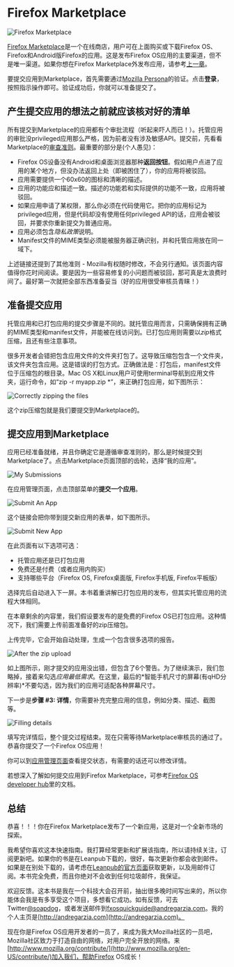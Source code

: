 # Firefox Marketplace

![Firefox Marketplace](images/originals/marketplace.png)

[Firefox Marketplace](http://marketplace.firefox.com)是一个在线商店，用户可在上面购买或下载Firefox OS、Firefox和Android版Firefox的应用。这是发布Firefox OS应用的主要渠道，但不是唯一渠道。如果你想在Firefox Marketplace外发布应用，请参考[上一章](#distribution)。

要提交应用到Marketplace，首先需要通过[Mozilla Persona](https://login.persona.org/about)的验证。点击**登录**，按照指示操作即可。验证成功后，你就可以准备提交了。

## 产生提交应用的想法之前就应该核对好的清单

所有提交到Marketplace的应用都有个审批流程（听起来吓人而已！）。托管应用的审批没privileged应用那么严格，因为前者没有涉及敏感API。提交前，先看看Marketplace的[审查准则](https://developer.mozilla.org/en-US/docs/Web/Apps/Publishing/Marketplace_review_criteria)。最重要的部分是(个人愚见)：

* Firefox OS设备没有Android和桌面浏览器那种**返回按钮**。假如用户点进了应用的某个地方，但没办法返回上处（即被困住了），你的应用将被驳回。
* 应用需要提供一个60x60的图标和清晰的描述。
* 应用的功能应和描述一致。描述的功能若和实际提供的功能不一致，应用将被驳回。
* 如果应用申请了某权限，那么你必须在代码使用它。把你的应用标记为privileged应用，但是代码却没有使用任何privileged API的话，应用会被驳回，并要求你重新提交为普通应用。
* 应用必须包含*隐私政策*说明。
* Manifest文件的MIME类型必须能被服务器正确识别，并和托管应用放在同一域下。

上述链接还提到了其他准则 - Mozilla有权随时修改，不会另行通知。该页面内容值得你花时间阅读。要是因为一些容易修复的小问题而被驳回，那可真是太浪费时间了。最好第一次就把全部东西准备妥当（好的应用很受审核员青睐！）

## 准备提交应用

托管应用和已打包应用的提交步骤是不同的。就托管应用而言，只需确保拥有正确的MIME类型和manifest文件，并能被在线访问到。已打包应用则需要以*zip*格式压缩，且还有些注意事项。

很多开发者会错把包含应用文件的文件夹打包了。这导致压缩包包含一个文件夹，该文件夹包含应用。这是错误的打包方式。正确做法是：打包后，manifest文件位于压缩包的根目录。Mac OS X和Linux用户可使用terminal导航到应用文件夹，运行命令，如“zip -r myapp.zip *”，来正确打包应用，如下图所示：

![Correctly zipping the files](images/originals/marketplace-preparing-packaged-app.png)

这个zip压缩包就是我们要提交到Marketplace的。

## 提交应用到Marketplace
 
应用已经准备就绪，并且你确定它是遵循审查准则的，那么是时候提交到Marketplace了。点击Marketplace页面顶部的齿轮，选择“我的应用”。

![My Submissions](images/originals/marketplace-my-submissions.png)

在应用管理页面，点击顶部菜单的**提交一个应用**。

![Submit An App](images/originals/marketplace-new-app.png)

这个链接会把你带到提交新应用的表单，如下图所示。

![Submit New App](images/originals/marketplace-step-1.png)

在此页面有以下选项可选：

* 托管应用还是已打包应用
* 免费还是付费（或者应用内购买）
* 支持哪些平台（Firefox OS, Firefox桌面版, Firefox手机版, Firefox平板版）

选择完后自动进入下一屏。本书着重讲解已打包应用的发布，但其实托管应用的流程大体相同。

在本章剩余的内容里，我们假设要发布的是免费的Firefox OS已打包应用。这种情况下，我们需要上传前面准备好的zip压缩包。

上传完毕，它会开始自动处理，生成一个包含很多选项的报告。

![After the zip upload](images/originals/marketplace-step-1_5.png)

如上图所示，刚才提交的应用没出错，但包含了6个警告。为了继续演示，我们忽略掉，接着来勾选*应用最低需求*。在这里，最后的*智能手机尺寸的屏幕(有qHD分辨率)*不要勾选，因为我们的应用可适配各种屏幕尺寸。

下一步是**步骤 #3: 详情**，你需要补充完整应用的信息，例如分类、描述、截图等。

![Filling details](images/originals/marketplace-step-3.png)

填写完详情后，整个提交过程结束。现在只需等待Marketplace审核员的通过了。恭喜你提交了一个Firefox OS应用！

你可以到[应用管理页面](https://marketplace.firefox.com/developers/submissions)查看提交状态，有需要的话还可以修改详情。

若想深入了解如何提交应用到Firefox Marketplace，可参考[Firefox OS developer hub](https://marketplace.firefox.com/developers/docs/submission)里的文档。

## 总结

恭喜！！！你在Firefox Marketplace发布了一个新应用，这是对一个全新市场的探索。

我希望你喜欢这本快速指南。我打算经常更新和扩展该指南，所以请持续关注，订阅更新吧。如果你的书是在Leanpub下载的，很好，每次更新你都会收到邮件。如果是在别处下载的，请考虑在[Leanpub的官方页面](http://leanpub.com/quickguidefirefoxosdevelopment)获取更新，以及用邮件订阅。本书完全免费，而且你绝对不会收到任何垃圾邮件，我保证。

欢迎反馈。这本书是我在一个科技大会召开前，抽出很多晚时间写出来的，所以你能体会我是有多享受这个项目，多想看它成功。如有反馈，可去Twitter[@soapdog](http://twitter.com/soapdog)，或者发送邮件到[fxosquickguide@andregarzia.com](mailto:fxosquickguide@andregarzia.com)。我的个人主页是[http://andregarzia.com](http://andregarzia.com)。

现在你是Firefox OS应用开发者的一员了，来成为我大Mozilla社区的一员吧，Mozilla社区致力于打造自由的网络，对用户完全开放的网络。来[http://www.mozilla.org/contribute/](http://www.mozilla.org/en-US/contribute/)加入我们，帮助Firefox OS成长！